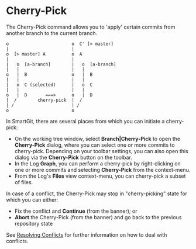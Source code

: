 # Cherry-Pick

The Cherry-Pick command allows you to 'apply' certain commits from
another branch to the current branch.



``` text
o                        o  C' [> master]
|                        |
o  [> master] A          o  A
|                        |
|   o  [a-branch]        |   o  [a-branch]
|   |                    |   |
o   |  B                 o   |  B
|   |                    |   |
|   o  C (selected)      |   o  C
|   |                    |   |
o   |  D       ===>      o   |  D
|  /        cherry-pick  |  /
| /                      | /
o                        o
```



In SmartGit, there are several places from which you can initiate a
cherry-pick:

-   On the working tree window, select **Branch\|Cherry-Pick** to open
    the **Cherry-Pick** dialog, where you can select one or more commits
    to cherry-pick. Depending on your toolbar settings, you can also
    open this dialog via the **Cherry-Pick** button on the toolbar.
-   In the Log **Graph**, you can perform a cherry-pick by
    right-clicking on one or more commits and selecting **Cherry-Pick**
    from the context-menu.
-   From the Log's **Files** view context-menu, you can cherry-pick a
    subset of files.

In case of a conflict, the Cherry-Pick may stop in "cherry-picking" state for which you can either:

- Fix the conflict and **Continue** (from the banner); or
- **Abort** the Cherry-Pick (from the banner) and go back to the previous repository state

See [Resolving Conflicts](Merge.md#resolving-conflicts) for further information on how to deal with conflicts.
